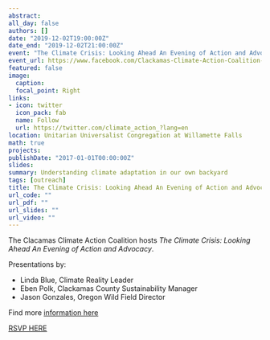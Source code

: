 ```yaml
---
abstract: 
all_day: false
authors: []
date: "2019-12-02T19:00:00Z"
date_end: "2019-12-02T21:00:00Z"
event: "The Climate Crisis: Looking Ahead An Evening of Action and Advocacy"
event_url: https://www.facebook.com/Clackamas-Climate-Action-Coalition-1083013675421295/
featured: false
image:
  caption: 
  focal_point: Right
links:
- icon: twitter
  icon_pack: fab
  name: Follow
  url: https://twitter.com/climate_action_?lang=en
location: Unitarian Universalist Congregation at Willamette Falls
math: true
projects:
publishDate: "2017-01-01T00:00:00Z"
slides: 
summary: Understanding climate adaptation in our own backyard
tags: [outreach]
title: The Climate Crisis: Looking Ahead An Evening of Action and Advocacy
url_code: ""
url_pdf: ""
url_slides: ""
url_video: ""
---
```


The Clacamas Climate Action Coalition hosts _The Climate Crisis: Looking Ahead An Evening of Action and Advocacy_.

Presentations by:
- Linda Blue, Climate Reality Leader
- Eben Polk, Clackamas County Sustainability Manager
- Jason Gonzales, Oregon Wild Field Director

Find more [information here](http://web.pdx.edu/~scm6/CCAC%2012-2%20Flyer.pdf)

[RSVP HERE](https://www.eventbrite.com/e/climate-crisis-looking-ahead-tickets-77863404539)

